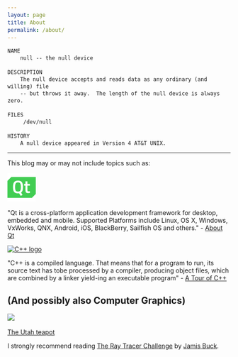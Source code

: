 ```yaml
---
layout: page
title: About
permalink: /about/
---
```

<!-- rotating cube -->
<div id="parent" class="parent">
    <canvas id="canvas" width="320" height="240">
    </canvas>   
</div>

<style>
.parent {
    width: 100%;
    text-align: center;
}

canvas {
    width: 320px;
    height: 240px;
}

</style>
<script>
    var parent = document.getElementById("parent");
    var canvas  = document.getElementById("canvas");
    var context = canvas.getContext("2d");

    var fill = false;

    var angleX = 2 * Math.PI / 360;
    var angleY = 2 * Math.PI / 720;
    var angleZ = 2 * Math.PI / 1480;

    var rotX = true;
    var rotY = true;
    var rotZ = false;

    var cube = createCube(0, 0, 4, 1.5);   

// position: x: 0, y: 0, z: 6
// size 2 (length of one side)
function createCube(x, y, z, size) {
    var start = {"x": x, "y": y, "z": z, "size": size};

    var bl = {x: x-size/2, y:y-size/2, z:z-size/2}
    var br = {x: x+size/2, y:y-size/2, z:z-size/2}
    var tl = {x:x-size/2, y:y+size/2, z:z-size/2}
    var tr = {x:x+size/2, y:y+size/2, z:z-size/2}

    var blz = {x:x-size/2, y:y-size/2, z:z+size/2}
    var brz = {x:x+size/2, y:y-size/2, z:z+size/2}
    var tlz = {x:x-size/2, y:y+size/2, z:z+size/2}
    var trz = {x:x+size/2, y:y+size/2, z:z+size/2}

    return {
        "bl": bl, 
        "br": br, 
        "tl": tl, 
        "tr": tr, 
        "blz": blz,
        "brz": brz,
        "tlz": tlz, 
        "trz": trz,
        "start": start
        };
}

function worldToScreen(p, offset) {
    let factor = canvas.width;
    let screen = {
        x: p.x / p.z * factor + (canvas.width/2), 
        y: p.y / p.z * factor + (canvas.height / 2)
        };

    return screen
}

function rotateCubeZ(cube) {
    let bl = rotateZ(cube.bl, cube.start);
    let br = rotateZ(cube.br, cube.start);
    let tl = rotateZ(cube.tl, cube.start);
    let tr = rotateZ(cube.tr, cube.start);
    let blz = rotateZ(cube.blz, cube.start);
    let brz = rotateZ(cube.brz, cube.start);
    let tlz = rotateZ(cube.tlz, cube.start);
    let trz = rotateZ(cube.trz, cube.start);
    return {
        "bl": bl, 
        "br": br, 
        "tl": tl, 
        "tr": tr, 
        "blz": blz,
        "brz": brz,
        "tlz": tlz, 
        "trz": trz,
        "start": cube.start
        }; 
}

function rotateCubeX(cube) {
    let bl = rotateX(cube.bl, cube.start);
    let br = rotateX(cube.br, cube.start);
    let tl = rotateX(cube.tl, cube.start);
    let tr = rotateX(cube.tr, cube.start);
    let blz = rotateX(cube.blz, cube.start);
    let brz = rotateX(cube.brz, cube.start);
    let tlz = rotateX(cube.tlz, cube.start);
    let trz = rotateX(cube.trz, cube.start);
    return {
        "bl": bl, 
        "br": br, 
        "tl": tl, 
        "tr": tr, 
        "blz": blz,
        "brz": brz,
        "tlz": tlz, 
        "trz": trz,
        "start": cube.start
        }; 
}

function rotateCubeY(cube) {
    let bl = rotateY(cube.bl, cube.start);
    let br = rotateY(cube.br, cube.start);
    let tl = rotateY(cube.tl, cube.start);
    let tr = rotateY(cube.tr, cube.start);
    let blz = rotateY(cube.blz, cube.start);
    let brz = rotateY(cube.brz, cube.start);
    let tlz = rotateY(cube.tlz, cube.start);
    let trz = rotateY(cube.trz, cube.start);
    return {
        "bl": bl, 
        "br": br, 
        "tl": tl, 
        "tr": tr, 
        "blz": blz,
        "brz": brz,
        "tlz": tlz, 
        "trz": trz,
        "start": cube.start
        }; 
}

function translateY(cube, value) {

    var bl  = cube.bl; 
    var br  = cube.br; 
    var tl  = cube.tl; 
    var tr  = cube.tr; 
    var blz = cube.blz;
    var brz = cube.brz;
    var tlz = cube.tlz;
    var trz = cube.trz;
    var start = cube.start;

    bl.y  = cube.bl.y+value;
    br.y  = cube.br.y+value;
    tl.y  = cube.tl.y+value;
    tr.y  = cube.tr.y+value;
    blz.y = cube.blz.y+value;
    brz.y = cube.brz.y+value;
    tlz.y = cube.tlz.y+value;
    trz.y = cube.trz.y+value;
    start.y = cube.start.y-value;

    return {
        "bl":  bl, 
        "br":  br, 
        "tl":  tl, 
        "tr":  tr, 
        "blz": blz,
        "brz": brz,
        "tlz": tlz, 
        "trz": trz,
        "start": cube.start
        };
}

function rotateZ(p, start) {
    let x = p.x - start.x;
    let y = p.y - start.y;
    return {x: x*Math.cos(angleZ) - y*Math.sin(angleZ) + start.x, y:y*Math.cos(angleZ) + x*Math.sin(angleZ) + start.y, z: p.z}
}

function rotateX(p, start) {
    let z = p.z - start.z;
    let y = p.y - start.y;

    let yy = y*Math.cos(angleX) - z*Math.sin(angleX) + start.y
    let zz = (y*Math.sin(angleX) + z*Math.cos(angleX)) + start.z
    return {x: p.x, y: yy, z: zz}
}

function rotateY(p, start) {
    let z = p.z - start.z;
    let x = p.x - start.x;

    let xx = x*Math.cos(angleY) + z*Math.sin(angleY) + start.x
    let zz = (-x*Math.sin(angleY) + z*Math.cos(angleY)) + start.z
    return {x: xx, y: p.y, z: zz}
}

function drawLine(p0, p1) {
    context.beginPath();
    context.moveTo(p0.x, p0.y);
    context.lineTo(p1.x, p1.y);
    context.lineWidth = "2"
    context.strokeStyle = "#222";
    context.stroke();
}

function update() {
    context.clearRect(0, 0, canvas.width, canvas.height);
   
    // Cube
    if (rotZ === true) {
        cube = rotateCubeZ(cube);
    }

    if (rotY === true) {
        cube = rotateCubeY(cube);
    }

    if (rotX === true) {
        cube = rotateCubeX(cube);
    }

    drawCube(cube, 0);
    requestAnimationFrame(update);
   } 

    function drawCube(cube, offset) {
        let blr = worldToScreen(cube.bl, offset)
        let brr = worldToScreen(cube.br, offset)
        let tlr = worldToScreen(cube.tl, offset)
        let trr = worldToScreen(cube.tr, offset)
        let blrz = worldToScreen(cube.blz, offset)
        let brrz = worldToScreen(cube.brz, offset)
        let tlrz = worldToScreen(cube.tlz, offset)
        let trrz = worldToScreen(cube.trz, offset)

        let front = {p1: blr, p2: brr, p3: trr, p4: tlr, color: "#bb2222",};
        let back = {p1: blrz, p2: brrz, p3: trrz, p4: tlrz, color: "#22bb22",};
        let left = {p1: blr, p2: tlr, p3: tlrz, p4: blrz, color: "#2222bb"};  
        let right = {p1: brr, p2: trr, p3: trrz, p4: brrz, color: "#22bbbb"};
        let top = {p1: tlr, p2: trr, p3: trrz, p4: tlrz, color: "#bb22bb"};
        let bottom = {p1: blr, p2: brr, p3: brrz, p4: blrz, color: "#bbbb22"};

        var faces = [front, back, left, right, top, bottom];
        faces.forEach(drawFace);
   }

   function drawFace(face) {

    let p1 = face.p1;
    let p2 = face.p2;
    let p3 = face.p3;
    let p4 = face.p4;

    let ctx = context;
    
    ctx.beginPath();
    ctx.moveTo(p1.x, p1.y);
    ctx.lineTo(p2.x, p2.y);
    ctx.lineTo(p3.x, p3.y);
    ctx.lineTo(p4.x, p4.y);
    ctx.closePath();
    ctx.strokeStyle = "white";
    ctx.stroke();
   }

    requestAnimationFrame(update)
    
</script>

    NAME
        null -- the null device

    DESCRIPTION
        The null device accepts and reads data as any ordinary (and willing) file
        -- but throws it away.  The length of the null device is always zero.

    FILES
         /dev/null

    HISTORY
        A null device appeared in Version 4 AT&T UNIX.

---

This blog may or may not include topics such as:

<a href="https://qt.io">
<img alt="Qt" src="/img/qt-logo.png">
</a>

"Qt is a cross-platform application development framework for desktop, embedded and mobile. Supported Platforms include Linux, OS X, Windows, VxWorks, QNX, Android, iOS, BlackBerry, Sailfish OS and others." - [About Qt](https://wiki.qt.io/About_Qt)

<a href="https://isocpp.org/get-started">
<img src="https://isocpp.org/files/img/cpp_logo.png" width="64" alt="C++ logo"> 
</a>

"C++ is a compiled language.  That means that for a program to run, its source text has tobe processed by a compiler, producing object files, which are combined by a linker yield-ing an executable program" - [A Tour of C++](https://isocpp.org/tour)

## (And possibly also Computer Graphics)

<img src="https://upload.wikimedia.org/wikipedia/commons/5/5f/Utah_teapot_simple_2.png" width="160">

[The Utah teapot](https://en.wikipedia.org/wiki/Utah_teapot)


I strongly recommend reading [The Ray Tracer Challenge](https://pragprog.com/book/jbtracer/the-ray-tracer-challenge) by [Jamis Buck](https://twitter.com/jamis).
